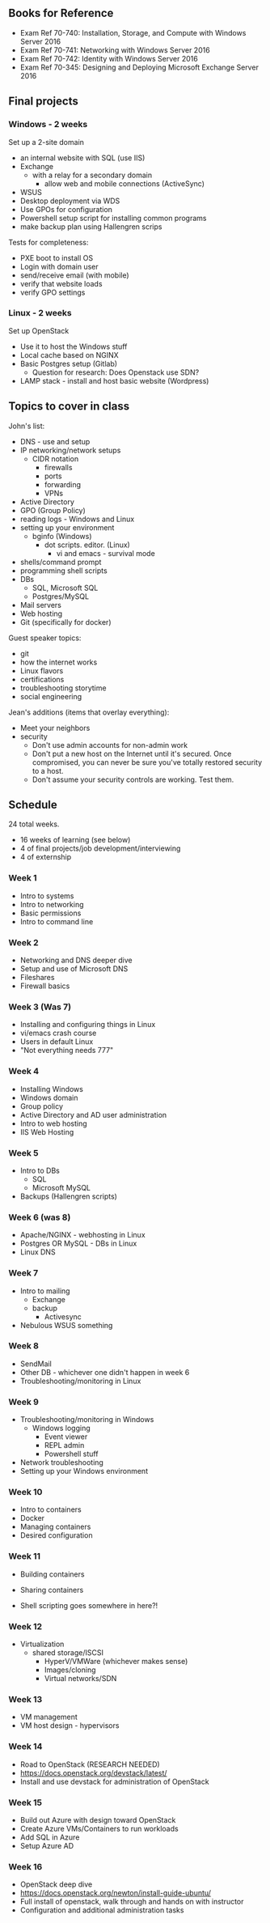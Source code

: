 ## Books for Reference
 * Exam Ref 70-740: Installation, Storage, and Compute with Windows Server 2016
 * Exam Ref 70-741: Networking with Windows Server 2016
 * Exam Ref 70-742: Identity with Windows Server 2016
 * Exam Ref 70-345: Designing and Deploying Microsoft Exchange Server 2016

## Final projects

### Windows - 2 weeks
Set up a 2-site domain
* an internal website with SQL (use IIS)
* Exchange
  * with a relay for a secondary domain
	* allow web and mobile connections (ActiveSync)
* WSUS
* Desktop deployment via WDS
* Use GPOs for configuration
* Powershell setup script for installing common programs
* make backup plan using Hallengren scrips

Tests for completeness:
* PXE boot to install OS
* Login with domain user
* send/receive email (with mobile)
* verify that website loads
* verify GPO settings

### Linux - 2 weeks
Set up OpenStack
* Use it to host the Windows stuff
* Local cache based on NGINX
* Basic Postgres setup (Gitlab)
  * Question for research: Does Openstack use SDN?
* LAMP stack - install and host basic website (Wordpress)

## Topics to cover in class

John's list:
* DNS - use and setup
* IP networking/network setups
  * CIDR notation
	* firewalls
	* ports
	* forwarding
	* VPNs
* Active Directory
* GPO (Group Policy)
* reading logs - Windows and Linux
* setting up your environment
  * bginfo (Windows)
	* dot scripts. editor. (Linux)
		* vi and emacs - survival mode
* shells/command prompt
* programming shell scripts
* DBs
	* SQL, Microsoft SQL
	* Postgres/MySQL
* Mail servers
* Web hosting
* Git (specifically for docker)

Guest speaker topics:
* git
* how the internet works
* Linux flavors
* certifications
* troubleshooting storytime
* social engineering

Jean's additions (items that overlay everything):
* Meet your neighbors
* security
  * Don't use admin accounts for non-admin work
  * Don't put a new host on the Internet until it's secured. Once compromised, you can never be sure you've totally restored security to a host.
  * Don't assume your security controls are working. Test them.

## Schedule
24 total weeks.
* 16 weeks of learning (see below)
* 4 of final projects/job development/interviewing
* 4 of externship

### Week 1
* Intro to systems
* Intro to networking
* Basic permissions
* Intro to command line

### Week 2
* Networking and DNS deeper dive
* Setup and use of Microsoft DNS
* Fileshares
* Firewall basics

### Week 3 (Was 7)
* Installing and configuring things in Linux
* vi/emacs crash course
* Users in default Linux
* "Not everything needs 777"

### Week 4
* Installing Windows
* Windows domain
* Group policy
* Active Directory and AD user administration
* Intro to web hosting
 * IIS Web Hosting

### Week 5
* Intro to DBs
  * SQL
  * Microsoft MySQL
* Backups (Hallengren scripts)

### Week 6 (was 8)
* Apache/NGINX - webhosting in Linux
* Postgres OR MySQL - DBs in Linux
* Linux DNS

### Week 7
* Intro to mailing
  * Exchange
  * backup
	* Activesync
* Nebulous WSUS something

### Week 8
* SendMail
* Other DB - whichever one didn't happen in week 6
* Troubleshooting/monitoring in Linux

### Week 9
* Troubleshooting/monitoring in Windows
  * Windows logging
	* Event viewer
	* REPL admin
	* Powershell stuff
* Network troubleshooting
* Setting up your Windows environment

### Week 10
* Intro to containers
* Docker
* Managing containers
* Desired configuration

### Week 11
* Building containers
* Sharing containers

* Shell scripting goes somewhere in here?!

### Week 12
* Virtualization
  * shared storage/ISCSI
	* HyperV/VMWare (whichever makes sense)
	* Images/cloning
	* Virtual networks/SDN

### Week 13
* VM management
* VM host design - hypervisors

### Week 14
* Road to OpenStack (RESEARCH NEEDED)
 * https://docs.openstack.org/devstack/latest/
 * Install and use devstack for administration of OpenStack

### Week 15
* Build out Azure with design toward OpenStack
 * Create Azure VMs/Containers to run workloads
 * Add SQL in Azure
 * Setup Azure AD

### Week 16
* OpenStack deep dive
 * https://docs.openstack.org/newton/install-guide-ubuntu/
 * Full install of openstack, walk through and hands on with instructor
 * Configuration and additional administration tasks
